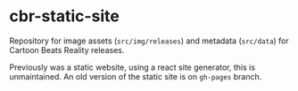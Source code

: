 # cbr-static-site

Repository for image assets (`src/img/releases`) and metadata (`src/data`) for Cartoon Beats Reality releases. 

Previously was a static website, using a react site generator, this is unmaintained. An old version of the static site is on `gh-pages` branch.
